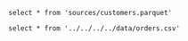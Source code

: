 ```customers
select * from 'sources/customers.parquet'
```

```orders
select * from '../../../../data/orders.csv'
```